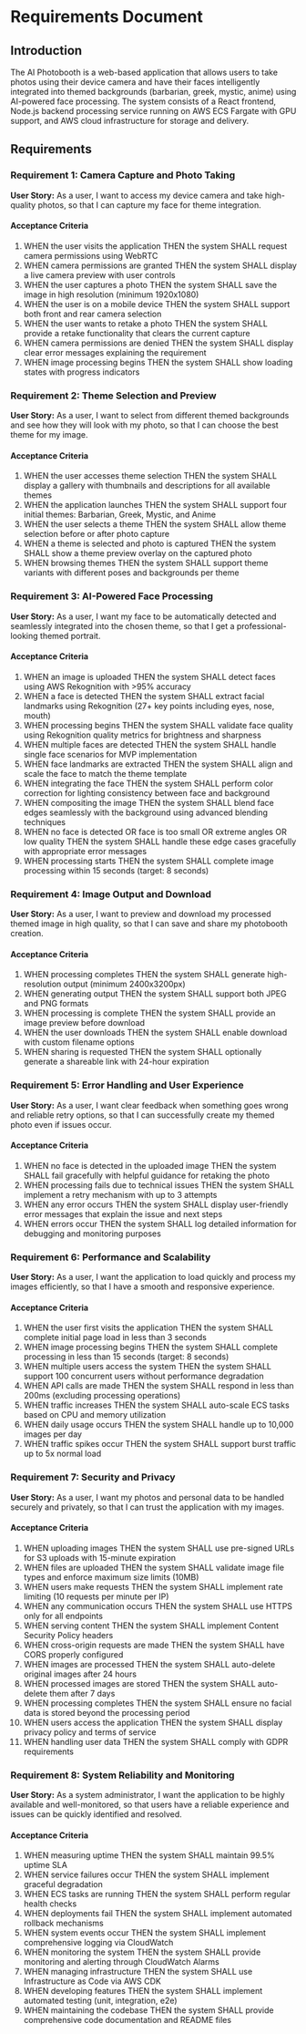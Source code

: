 # Requirements Document

## Introduction

The AI Photobooth is a web-based application that allows users to take photos using their device camera and have their faces intelligently integrated into themed backgrounds (barbarian, greek, mystic, anime) using AI-powered face processing. The system consists of a React frontend, Node.js backend processing service running on AWS ECS Fargate with GPU support, and AWS cloud infrastructure for storage and delivery.

## Requirements

### Requirement 1: Camera Capture and Photo Taking

**User Story:** As a user, I want to access my device camera and take high-quality photos, so that I can capture my face for theme integration.

#### Acceptance Criteria

1. WHEN the user visits the application THEN the system SHALL request camera permissions using WebRTC
2. WHEN camera permissions are granted THEN the system SHALL display a live camera preview with user controls
3. WHEN the user captures a photo THEN the system SHALL save the image in high resolution (minimum 1920x1080)
4. WHEN the user is on a mobile device THEN the system SHALL support both front and rear camera selection
5. WHEN the user wants to retake a photo THEN the system SHALL provide a retake functionality that clears the current capture
6. WHEN camera permissions are denied THEN the system SHALL display clear error messages explaining the requirement
7. WHEN image processing begins THEN the system SHALL show loading states with progress indicators

### Requirement 2: Theme Selection and Preview

**User Story:** As a user, I want to select from different themed backgrounds and see how they will look with my photo, so that I can choose the best theme for my image.

#### Acceptance Criteria

1. WHEN the user accesses theme selection THEN the system SHALL display a gallery with thumbnails and descriptions for all available themes
2. WHEN the application launches THEN the system SHALL support four initial themes: Barbarian, Greek, Mystic, and Anime
3. WHEN the user selects a theme THEN the system SHALL allow theme selection before or after photo capture
4. WHEN a theme is selected and photo is captured THEN the system SHALL show a theme preview overlay on the captured photo
5. WHEN browsing themes THEN the system SHALL support theme variants with different poses and backgrounds per theme

### Requirement 3: AI-Powered Face Processing

**User Story:** As a user, I want my face to be automatically detected and seamlessly integrated into the chosen theme, so that I get a professional-looking themed portrait.

#### Acceptance Criteria

1. WHEN an image is uploaded THEN the system SHALL detect faces using AWS Rekognition with >95% accuracy
2. WHEN a face is detected THEN the system SHALL extract facial landmarks using Rekognition (27+ key points including eyes, nose, mouth)
3. WHEN processing begins THEN the system SHALL validate face quality using Rekognition quality metrics for brightness and sharpness
4. WHEN multiple faces are detected THEN the system SHALL handle single face scenarios for MVP implementation
5. WHEN face landmarks are extracted THEN the system SHALL align and scale the face to match the theme template
6. WHEN integrating the face THEN the system SHALL perform color correction for lighting consistency between face and background
7. WHEN compositing the image THEN the system SHALL blend face edges seamlessly with the background using advanced blending techniques
8. WHEN no face is detected OR face is too small OR extreme angles OR low quality THEN the system SHALL handle these edge cases gracefully with appropriate error messages
9. WHEN processing starts THEN the system SHALL complete image processing within 15 seconds (target: 8 seconds)

### Requirement 4: Image Output and Download

**User Story:** As a user, I want to preview and download my processed themed image in high quality, so that I can save and share my photobooth creation.

#### Acceptance Criteria

1. WHEN processing completes THEN the system SHALL generate high-resolution output (minimum 2400x3200px)
2. WHEN generating output THEN the system SHALL support both JPEG and PNG formats
3. WHEN processing is complete THEN the system SHALL provide an image preview before download
4. WHEN the user downloads THEN the system SHALL enable download with custom filename options
5. WHEN sharing is requested THEN the system SHALL optionally generate a shareable link with 24-hour expiration

### Requirement 5: Error Handling and User Experience

**User Story:** As a user, I want clear feedback when something goes wrong and reliable retry options, so that I can successfully create my themed photo even if issues occur.

#### Acceptance Criteria

1. WHEN no face is detected in the uploaded image THEN the system SHALL fail gracefully with helpful guidance for retaking the photo
2. WHEN processing fails due to technical issues THEN the system SHALL implement a retry mechanism with up to 3 attempts
3. WHEN any error occurs THEN the system SHALL display user-friendly error messages that explain the issue and next steps
4. WHEN errors occur THEN the system SHALL log detailed information for debugging and monitoring purposes

### Requirement 6: Performance and Scalability

**User Story:** As a user, I want the application to load quickly and process my images efficiently, so that I have a smooth and responsive experience.

#### Acceptance Criteria

1. WHEN the user first visits the application THEN the system SHALL complete initial page load in less than 3 seconds
2. WHEN image processing begins THEN the system SHALL complete processing in less than 15 seconds (target: 8 seconds)
3. WHEN multiple users access the system THEN the system SHALL support 100 concurrent users without performance degradation
4. WHEN API calls are made THEN the system SHALL respond in less than 200ms (excluding processing operations)
5. WHEN traffic increases THEN the system SHALL auto-scale ECS tasks based on CPU and memory utilization
6. WHEN daily usage occurs THEN the system SHALL handle up to 10,000 images per day
7. WHEN traffic spikes occur THEN the system SHALL support burst traffic up to 5x normal load

### Requirement 7: Security and Privacy

**User Story:** As a user, I want my photos and personal data to be handled securely and privately, so that I can trust the application with my images.

#### Acceptance Criteria

1. WHEN uploading images THEN the system SHALL use pre-signed URLs for S3 uploads with 15-minute expiration
2. WHEN files are uploaded THEN the system SHALL validate image file types and enforce maximum size limits (10MB)
3. WHEN users make requests THEN the system SHALL implement rate limiting (10 requests per minute per IP)
4. WHEN any communication occurs THEN the system SHALL use HTTPS only for all endpoints
5. WHEN serving content THEN the system SHALL implement Content Security Policy headers
6. WHEN cross-origin requests are made THEN the system SHALL have CORS properly configured
7. WHEN images are processed THEN the system SHALL auto-delete original images after 24 hours
8. WHEN processed images are stored THEN the system SHALL auto-delete them after 7 days
9. WHEN processing completes THEN the system SHALL ensure no facial data is stored beyond the processing period
10. WHEN users access the application THEN the system SHALL display privacy policy and terms of service
11. WHEN handling user data THEN the system SHALL comply with GDPR requirements

### Requirement 8: System Reliability and Monitoring

**User Story:** As a system administrator, I want the application to be highly available and well-monitored, so that users have a reliable experience and issues can be quickly identified and resolved.

#### Acceptance Criteria

1. WHEN measuring uptime THEN the system SHALL maintain 99.5% uptime SLA
2. WHEN service failures occur THEN the system SHALL implement graceful degradation
3. WHEN ECS tasks are running THEN the system SHALL perform regular health checks
4. WHEN deployments fail THEN the system SHALL implement automated rollback mechanisms
5. WHEN system events occur THEN the system SHALL implement comprehensive logging via CloudWatch
6. WHEN monitoring the system THEN the system SHALL provide monitoring and alerting through CloudWatch Alarms
7. WHEN managing infrastructure THEN the system SHALL use Infrastructure as Code via AWS CDK
8. WHEN developing features THEN the system SHALL implement automated testing (unit, integration, e2e)
9. WHEN maintaining the codebase THEN the system SHALL provide comprehensive code documentation and README files